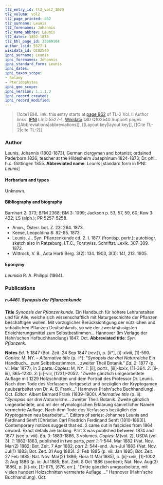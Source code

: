 ```yaml
---
tl2_entry_id: tl2_vol2_1029
tl2_volume: vol2
tl2_page_printed: 862
tl2_surname: Leunis
tl2_forenames: Johannis
tl2_name_abbrev: Leunis
tl2_dates: 1802-1873
tl2_bhl_page_id: 33069104
author_lsid: 5527-1
wikidata_id: Q102540
ipni_surname: Leunis
ipni_forenames: Johannis
ipni_standard_form: Leunis
ipni_dates: 
ipni_taxon_scope: 
- Botany
- Pteridophytes
ipni_geo_scope: 
ipni_version: 1.1.1.3
ipni_record_created: 
ipni_record_modified:
---
```


> [!cite] BHL link: this entry starts at [page 862](https://www.biodiversitylibrary.org/page/33069104) of TL-2 Vol. II
> Author links: [IPNI](https://www.ipni.org/a/5527-1) LSID 5527-1, [Wikidata](https://www.wikidata.org/wiki/Q102540) QID Q102540
> Support pages: [[Abbreviations|abbreviations]], [[Layout key|layout key]], [[Cite TL-2|cite TL-2]]

### Author

Leunis, Johannis (1802-1873), German clergyman and botanist; ordained Paderborn 1826; teacher at the Hildesheim Josephinum 1824-1873; Dr. phil. h.c. Göttingen 1855. 
**Abbreviated name**: *Leunis* \[standard form in IPNI: *Leunis*\]

#### Herbarium and types

Unknown.

#### Bibliography and biography

Barnhart 2: 373; BFM 2368; BM 3: 1099; Jackson p. 53, 57, 59, 60; Kew 3: 422; LS (alph.); PR 5257-5258.
- Anon., Österr. bot. Z. 23: 264. 1873.
- Keese, Leopoldina 8: 82-85. 1873.
- Leunis, J., Syn. Pflanzenkunde ed. 2. I. 1877 (frontisp. portr.); autobiogr. sketch also in Ratzeburg, I.T.C., Forstwiss. Schriftst. Lexik. 307-309. 1872.
- Wittrock, V. B., Acta Horti Berg. 3(2): 134. 1903, 3(3): 141, 213. 1905.

#### Eponymy

*Leunisia* R. A. Philippi (1864).

### Publications

##### n.4461. Synopsis der Pflanzenkunde

**Title**
*Synopsis der Pflanzenkunde*. Ein Handbuch für höhere Lehranstalten und für Alle, welche sich wissenschaftlich mit Naturgeschichte der Pflanzen beschäftigen wollen. Mit vorzüglicher Berücksichtigung der nützlichen und schädlichen Pflanzen Deutschlands, so wie der zweckmässigsten Erleichterungsmittel zum Selbstbestimmen... Hannover (Im Verlage der Hahn'schen Hofbuchhandlung) 1847. Oct.
**Abbreviated title**: *Syn. Pflanzenk.*

**Notes**
*Ed. 1*: 1847 (Bot. Zeit. 24 Sep 1847 (rev.)), p. \[ii\*\], \[i\]-xlviii, \[1\]-590. *Copies*: M, NY. – *Alternative title* (p. ii\*): "*Synopsis der drei Naturreiche* Ein Handbuch... zum Selbstbestimmen... zweiter Theil Botanik."
*Ed. 2*: 1877 (p. vi: Mar 1877), in 3 parts. *Copies*: M, NY.
*1*: \[ii\], portr., \[iii\]-lxxix, \[1\]-364.
*2*: \[ii-iii\], 365-1230.
*3*: \[ii\]-viii, \[1231\]-2052.
"Zweite gänzlich umgearbeitete Auflage mit 1229 Holzschnitten und dem Portrait des Professor Dr. Leunis. Nach dem Tode des Verfassers fortgesetzt und bezüglich der Kryptogamen neubearbeitet von Dr. A. B. Frank..." Hannover (Hahn'sche Buchhandlung). Oct.
*Editor*: Albert Bernard Frank (1839-1900).
*Alternative title* (p. ii): "*Synopsis der drei Naturreiche*... zweiter Theil. Botanik. Zweite gänzlich umgearbeitete, und mil der etymologischen Erklärung sämmtlicher Namen vermehrte Auflage. Nach dem Tode des Verfassers bezüglich der Kryptogamen neu bearbeitet...". Editors of series: Johannes Leunis and Ferdinand Senft \[Christian Carl Friedrich Ferdinand Senft (1810-1893)\].
Contemporary notices suggest that ed. 2 came out in fascicles from 1864 onward. Exact details are lacking. Part 3 was published between 1874 and 1877 (see p. viii).
*Ed. 3*: 1883-1886, 3 volumes. *Copies*: M(vol. 2), USDA (vol. 3).
*1*: 1882-1883, published in two parts, *part 1*: 1-544. Mar 1882 (Nat. Nov. Mar(2) 1882; Bot. Zeit. 7 Apr 1882, *part 2*: 544-end. Jun-Jul 1883 (Nat. Nov. Jul(1) 1883; Bot. Zeit. 31 Aug 1883).
*2*: Feb 1885 (p. vii: Jan 1885; Bot. Zeit. 27 Feb 1885; Nat. Nov. Mar(2) 1886; Flora 11 Mai 1885), p. \[ii\]-xviii, \[1\]-1002.
*3*: Aug 1886 (p. ix: Jul 1885; Bot. Zeit. 8 Oct 1886 (soeben); Nat. Nov. Aug(3) 1886), p. \[ii\]-xix, \[1\]-675, \[676, err.\].
"Dritte gänzlich umgearbeitete, mit vielen hundert Holzschnitten vermehrte Auflage ..." Hannover (Hahn'sche Buchhandlung). Oct.

